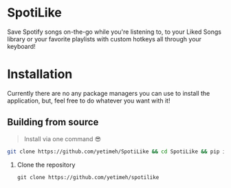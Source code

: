 # SpotiLike
Save Spotify songs on-the-go while you're listening to, to your Liked Songs library or your favorite playlists with custom hotkeys all through your keyboard!

# Installation

Currently there are no any package managers you can use to install the application, but, feel free to do whatever you want with it!

## Building from source

> Install via one command 😎

```sh
git clone https://github.com/yetimeh/SpotiLike && cd SpotiLike && pip install -r requirements.txt && cd spotilike && python main.py gui
```

1. Clone the repository

    `git clone https://github.com/yetimeh/spotilike`
